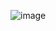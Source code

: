 
![image](https://raw.githubusercontent.com/bennymeier/mern-stack-project-management/master/kanban_board.PNG)
